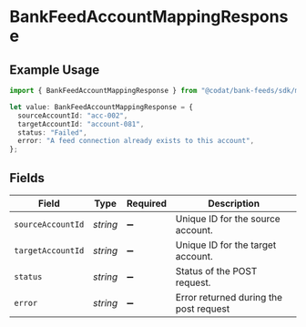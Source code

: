 # BankFeedAccountMappingResponse

## Example Usage

```typescript
import { BankFeedAccountMappingResponse } from "@codat/bank-feeds/sdk/models/shared";

let value: BankFeedAccountMappingResponse = {
  sourceAccountId: "acc-002",
  targetAccountId: "account-081",
  status: "Failed",
  error: "A feed connection already exists to this account",
};
```

## Fields

| Field                                  | Type                                   | Required                               | Description                            |
| -------------------------------------- | -------------------------------------- | -------------------------------------- | -------------------------------------- |
| `sourceAccountId`                      | *string*                               | :heavy_minus_sign:                     | Unique ID for the source account.      |
| `targetAccountId`                      | *string*                               | :heavy_minus_sign:                     | Unique ID for the target account.      |
| `status`                               | *string*                               | :heavy_minus_sign:                     | Status of the POST request.            |
| `error`                                | *string*                               | :heavy_minus_sign:                     | Error returned during the post request |